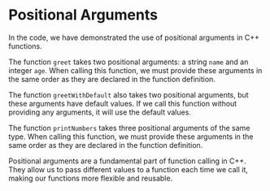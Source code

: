 # Positional Arguments

In the code, we have demonstrated the use of positional arguments in C++ functions. 

The function `greet` takes two positional arguments: a string `name` and an integer `age`. When calling this function, we must provide these arguments in the same order as they are declared in the function definition.

The function `greetWithDefault` also takes two positional arguments, but these arguments have default values. If we call this function without providing any arguments, it will use the default values.

The function `printNumbers` takes three positional arguments of the same type. When calling this function, we must provide these arguments in the same order as they are declared in the function definition.

Positional arguments are a fundamental part of function calling in C++. They allow us to pass different values to a function each time we call it, making our functions more flexible and reusable.